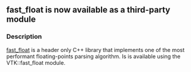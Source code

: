 ## fast_float is now available as a third-party module

### Description

[fast_float](https://github.com/fastfloat/fast_float) is a header only C++ library that implements one of the most performant floating-points parsing algorithm.
Is is available using the VTK::fast_float module.
